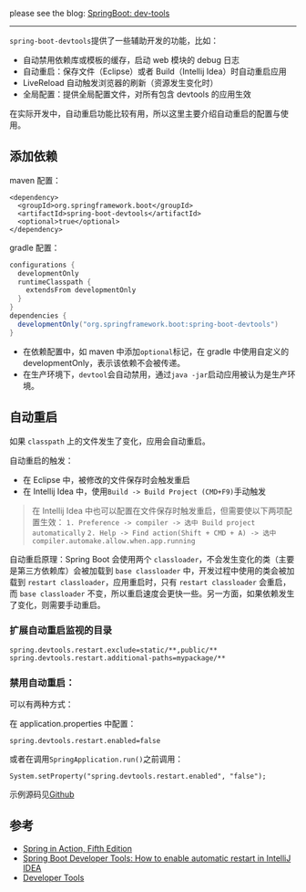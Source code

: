 please see the blog: [SpringBoot: dev-tools](http://tech.freeimmi.com/2020/02/springboot-1-use-devtools/)

-----

`spring-boot-devtools`提供了一些辅助开发的功能，比如：

- 自动禁用依赖库或模板的缓存，启动 web 模块的 debug 日志
- 自动重启：保存文件（Eclipse）或者 Build（Intellij Idea）时自动重启应用
- LiveReload 自动触发浏览器的刷新（资源发生变化时）
- 全局配置：提供全局配置文件，对所有包含 devtools 的应用生效

在实际开发中，自动重启功能比较有用，所以这里主要介绍自动重启的配置与使用。

## 添加依赖

maven 配置：

```maven
<dependency>
  <groupId>org.springframework.boot</groupId>
  <artifactId>spring-boot-devtools</artifactId>
  <optional>true</optional>
</dependency>
```

gradle 配置：

```gradle
configurations {
  developmentOnly
  runtimeClasspath {
    extendsFrom developmentOnly
  }
}
dependencies {
  developmentOnly("org.springframework.boot:spring-boot-devtools")
}
```

- 在依赖配置中，如 maven 中添加`optional`标记，在 gradle 中使用自定义的 developmentOnly，表示该依赖不会被传递。
- 在生产环境下，`devtool`会自动禁用，通过`java -jar`启动应用被认为是生产环境。

## 自动重启

如果 `classpath` 上的文件发生了变化，应用会自动重启。

自动重启的触发：

- 在 Eclipse 中，被修改的文件保存时会触发重启
- 在 Intellij Idea 中，使用`Build -> Build Project (CMD+F9)`手动触发

> 在 Intellij Idea 中也可以配置在文件保存时触发重启，但需要使以下两项配置生效：
`1. Preference -> compiler -> 选中 Build project automatically`
`2. Help -> Find action(Shift + CMD + A) -> 选中 compiler.automake.allow.when.app.running`

自动重启原理：Spring Boot 会使用两个 `classloader`，不会发生变化的类（主要是第三方依赖库）会被加载到 `base classloader` 中，开发过程中使用的类会被加载到 `restart classloader`，应用重启时，只有 `restart classloader` 会重启，而 `base classloader` 不变，所以重启速度会更快一些。另一方面，如果依赖发生了变化，则需要手动重启。

### 扩展自动重启监视的目录

```
spring.devtools.restart.exclude=static/**,public/**
spring.devtools.restart.additional-paths=mypackage/**
```

### 禁用自动重启：

可以有两种方式：

在 application.properties 中配置：

```
spring.devtools.restart.enabled=false
```

或者在调用`SpringApplication.run()`之前调用：

```
System.setProperty("spring.devtools.restart.enabled", "false");
```

示例源码见[Github](https://github.com/nkcoder/springboot-samples/tree/master/springboot-devtools)

## 参考

- [Spring in Action, Fifth Edition](https://www.manning.com/books/spring-in-action-fifth-edition)
- [Spring Boot Developer Tools: How to enable automatic restart in IntelliJ IDEA](https://dev.to/suin/spring-boot-developer-tools-how-to-enable-automatic-restart-in-intellij-idea-1c6i)
- [Developer Tools](https://docs.spring.io/spring-boot/docs/current/reference/html/using-boot-devtools.html)
